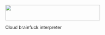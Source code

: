 <a href="url"><img src="http://forthebadge.com/images/badges/uses-js.svg" width="300" height="50"></a>

Cloud brainfuck interpreter

